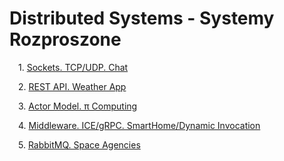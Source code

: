 # Distributed Systems - Systemy Rozproszone

&emsp;1. [Sockets. TCP/UDP. Chat](https://github.com/Phabes/Distributed-Systems/tree/main/Chat)

&emsp;2. [REST API. Weather App](https://github.com/Phabes/Distributed-Systems/tree/main/REST)

&emsp;3. [Actor Model. π Computing](https://github.com/Phabes/Distributed-Systems/tree/main/Ray)

&emsp;4. [Middleware. ICE/gRPC. SmartHome/Dynamic Invocation](https://github.com/Phabes/Distributed-Systems/tree/main/Middleware)

&emsp;5. [RabbitMQ. Space Agencies](https://github.com/Phabes/Distributed-Systems/tree/main/Space_Agencies)
